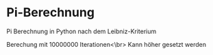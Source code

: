 # Pi-Berechnung <br>
Pi Berechnung in Python nach dem Leibniz-Kriterium

Berechung mit 10000000 Iterationen<\br>
Kann höher gesetzt werden
